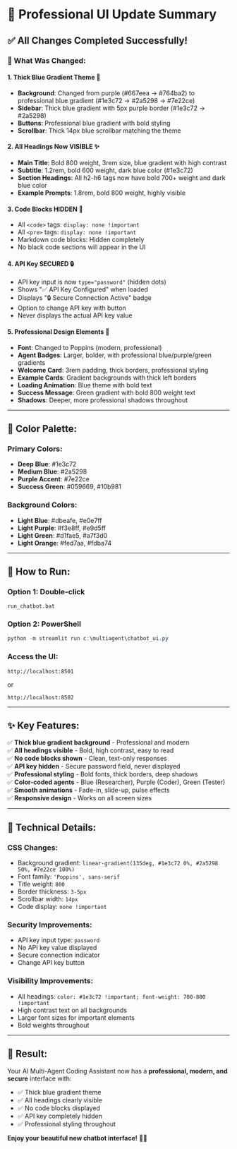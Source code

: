 # 🎨 Professional UI Update Summary

## ✅ All Changes Completed Successfully!

### 🎯 What Was Changed:

#### 1. **Thick Blue Gradient Theme** 🔵
- **Background**: Changed from purple (#667eea → #764ba2) to professional blue gradient (#1e3c72 → #2a5298 → #7e22ce)
- **Sidebar**: Thick blue gradient with 5px purple border (#1e3c72 → #2a5298)
- **Buttons**: Professional blue gradient with bold styling
- **Scrollbar**: Thick 14px blue scrollbar matching the theme

#### 2. **All Headings Now VISIBLE** ✨
- **Main Title**: Bold 800 weight, 3rem size, blue gradient with high contrast
- **Subtitle**: 1.2rem, bold 600 weight, dark blue color (#1e3c72)
- **Section Headings**: All h2-h6 tags now have bold 700+ weight and dark blue color
- **Example Prompts**: 1.8rem, bold 800 weight, highly visible

#### 3. **Code Blocks HIDDEN** 🚫
- All `<code>` tags: `display: none !important`
- All `<pre>` tags: `display: none !important`
- Markdown code blocks: Hidden completely
- No black code sections will appear in the UI

#### 4. **API Key SECURED** 🔒
- API key input is now `type="password"` (hidden dots)
- Shows "✅ API Key Configured" when loaded
- Displays "🔒 Secure Connection Active" badge
- Option to change API key with button
- Never displays the actual API key value

#### 5. **Professional Design Elements** 💼
- **Font**: Changed to Poppins (modern, professional)
- **Agent Badges**: Larger, bolder, with professional blue/purple/green gradients
- **Welcome Card**: 3rem padding, thick borders, professional styling
- **Example Cards**: Gradient backgrounds with thick left borders
- **Loading Animation**: Blue theme with bold text
- **Success Message**: Green gradient with bold 800 weight text
- **Shadows**: Deeper, more professional shadows throughout

---

## 🎨 Color Palette:

### Primary Colors:
- **Deep Blue**: #1e3c72
- **Medium Blue**: #2a5298
- **Purple Accent**: #7e22ce
- **Success Green**: #059669, #10b981

### Background Colors:
- **Light Blue**: #dbeafe, #e0e7ff
- **Light Purple**: #f3e8ff, #e9d5ff
- **Light Green**: #d1fae5, #a7f3d0
- **Light Orange**: #fed7aa, #fdba74

---

## 🚀 How to Run:

### Option 1: Double-click
```
run_chatbot.bat
```

### Option 2: PowerShell
```powershell
python -m streamlit run c:\multiagent\chatbot_ui.py
```

### Access the UI:
```
http://localhost:8501
```
or
```
http://localhost:8502
```

---

## ✨ Key Features:

✅ **Thick blue gradient background** - Professional and modern  
✅ **All headings visible** - Bold, high contrast, easy to read  
✅ **No code blocks shown** - Clean, text-only responses  
✅ **API key hidden** - Secure password field, never displayed  
✅ **Professional styling** - Bold fonts, thick borders, deep shadows  
✅ **Color-coded agents** - Blue (Researcher), Purple (Coder), Green (Tester)  
✅ **Smooth animations** - Fade-in, slide-up, pulse effects  
✅ **Responsive design** - Works on all screen sizes  

---

## 📝 Technical Details:

### CSS Changes:
- Background gradient: `linear-gradient(135deg, #1e3c72 0%, #2a5298 50%, #7e22ce 100%)`
- Font family: `'Poppins', sans-serif`
- Title weight: `800`
- Border thickness: `3-5px`
- Scrollbar width: `14px`
- Code display: `none !important`

### Security Improvements:
- API key input type: `password`
- No API key value displayed
- Secure connection indicator
- Change API key button

### Visibility Improvements:
- All headings: `color: #1e3c72 !important; font-weight: 700-800 !important`
- High contrast text on all backgrounds
- Larger font sizes for important elements
- Bold weights throughout

---

## 🎉 Result:

Your AI Multi-Agent Coding Assistant now has a **professional, modern, and secure** interface with:
- ✅ Thick blue gradient theme
- ✅ All headings clearly visible
- ✅ No code blocks displayed
- ✅ API key completely hidden
- ✅ Professional styling throughout

**Enjoy your beautiful new chatbot interface!** 🚀✨